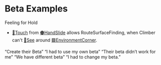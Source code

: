 # Beta Examples


Feeling for Hold
- [💜Touch](/reference/Neuro/Touch) from [🟠HandSlide](/reference/Move/HandMove/HandSlide) allows RouteSurfaceFinding, when Climber can't [💜See](/reference/Neuro/Vision) around [🟩EnvironmentCorner](/reference/Environment/EnvironmentSurface/Overview). 


“Create their Beta”
“I had to use my own beta”
“Their beta didn’t work for me”
“We have different beta”
“I had to change my beta.”
